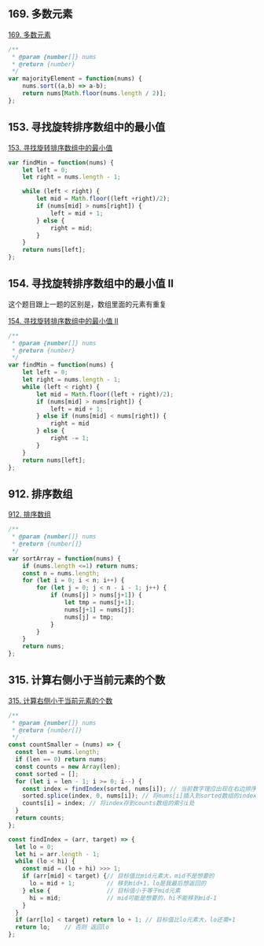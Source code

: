 ## 169. 多数元素

[169. 多数元素](https://leetcode-cn.com/problems/majority-element/)

```js
/**
 * @param {number[]} nums
 * @return {number}
 */
var majorityElement = function(nums) {
    nums.sort((a,b) => a-b);
    return nums[Math.floor(nums.length / 2)];
};
```

## 153. 寻找旋转排序数组中的最小值

[153. 寻找旋转排序数组中的最小值](https://leetcode-cn.com/problems/find-minimum-in-rotated-sorted-array/)

```js
var findMin = function(nums) {
    let left = 0;
    let right = nums.length - 1;

    while (left < right) {
        let mid = Math.floor((left +right)/2);
        if (nums[mid] > nums[right]) {
            left = mid + 1;
        } else {
            right = mid;
        }
    }
    return nums[left];
};
```

## 154. 寻找旋转排序数组中的最小值 II

这个题目跟上一题的区别是，数组里面的元素有重复

[154. 寻找旋转排序数组中的最小值 II](https://leetcode-cn.com/problems/find-minimum-in-rotated-sorted-array-ii/)

```js
/**
 * @param {number[]} nums
 * @return {number}
 */
var findMin = function(nums) {
    let left = 0;
    let right = nums.length - 1;
    while (left < right) {
        let mid = Math.floor((left + right)/2);
        if (nums[mid] > nums[right]) {
            left = mid + 1;
        } else if (nums[mid] < nums[right]) {
            right = mid
        } else {
            right -= 1;
        }
    }
    return nums[left];
};
```

## 912. 排序数组

[912. 排序数组](https://leetcode-cn.com/problems/sort-an-array/)

```js
/**
 * @param {number[]} nums
 * @return {number[]}
 */
var sortArray = function(nums) {
    if (nums.length <=1) return nums;
    const n = nums.length;
    for (let i = 0; i < n; i++) {
        for (let j = 0; j < n - i - 1; j++) {
            if (nums[j] > nums[j+1]) {
                let tmp = nums[j+1];
                nums[j+1] = nums[j];
                nums[j] = tmp;
            }
        }
    }
    return nums;
};
```

## 315. 计算右侧小于当前元素的个数

[315. 计算右侧小于当前元素的个数](https://leetcode-cn.com/problems/count-of-smaller-numbers-after-self/)

```js
/**
 * @param {number[]} nums
 * @return {number[]}
 */
const countSmaller = (nums) => {
  const len = nums.length;
  if (len == 0) return nums;
  const counts = new Array(len);
  const sorted = [];
  for (let i = len - 1; i >= 0; i--) {
    const index = findIndex(sorted, nums[i]); // 当前数字理应出现在右边排序后的位置，也即是有index个右边元素比它小
    sorted.splice(index, 0, nums[i]); // 将nums[i]插入到sorted数组的index处
    counts[i] = index; // 将index存到counts数组的索引i处
  }
  return counts;
};

const findIndex = (arr, target) => {
  let lo = 0;
  let hi = arr.length - 1;
  while (lo < hi) {
    const mid = (lo + hi) >>> 1;
    if (arr[mid] < target) {// 目标值比mid元素大，mid不是想要的
      lo = mid + 1;         // 移到mid+1，lo是我最后想返回的
    } else {                // 目标值小于等于mid元素 
      hi = mid;             // mid可能是想要的，hi不能移到mid-1
    }
  }
  if (arr[lo] < target) return lo + 1; // 目标值比lo元素大，lo还需+1
  return lo;    // 否则 返回lo
};

```
